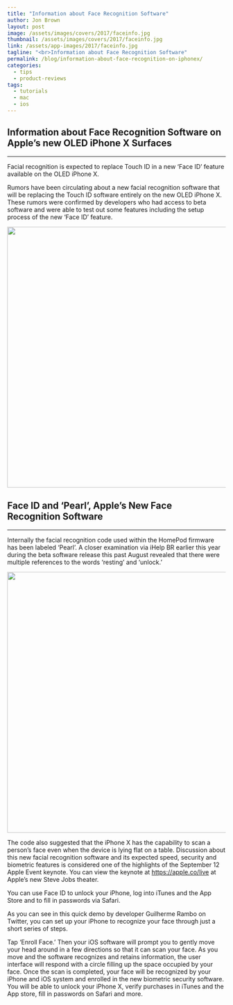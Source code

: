 ```yaml
---
title: "Information about Face Recognition Software"
author: Jon Brown
layout: post
image: /assets/images/covers/2017/faceinfo.jpg
thumbnail: /assets/images/covers/2017/faceinfo.jpg
link: /assets/app-images/2017/faceinfo.jpg
tagline: "<br>Information about Face Recognition Software"
permalink: /blog/information-about-face-recognition-on-iphonex/
categories:
  - tips
  - product-reviews
tags:
  - tutorials
  - mac
  - ios
---
```

## Information about Face Recognition Software on Apple’s new OLED iPhone X Surfaces
---
Facial recognition is expected to replace Touch ID in a new ‘Face ID’ feature available on the OLED iPhone X.

Rumors have been circulating about a new facial recognition software that will be replacing the Touch ID software entirely on the new OLED iPhone X. These rumors were confirmed by developers who had access to beta software and were able to test out some features including the setup process of the new ‘Face ID’ feature.

<img src="{{ site.site_cdn }}/assets/images/blog/2017/faceinfo/Apple_News_FaceID_image_1.jpg" class="img-fluid rounded m-2" width="600" />

## Face ID and ‘Pearl’, Apple’s New Face Recognition Software
---
Internally the facial recognition code used within the HomePod firmware has been labeled ‘Pearl’. A closer examination via iHelp BR earlier this year during the beta software release this past August revealed that there were multiple references to the words ‘resting’ and ‘unlock.’

<img src="{{ site.site_cdn }}/assets/images/blog/2017/faceinfo/Apple_News_FaceID_image_2.jpg" class="img-fluid rounded m-2" width="600" />

The code also suggested that the iPhone X has the capability to scan a person’s face even when the device is lying flat on a table. Discussion about this new facial recognition software and its expected speed, security and biometric features is considered one of the highlights of the September 12 Apple Event keynote. You can view the keynote at https://apple.co/live at Apple’s new Steve Jobs theater.

You can use Face ID to unlock your iPhone, log into iTunes and the App Store and to fill in passwords via Safari.

As you can see in this quick demo by developer Guilherme Rambo on Twitter, you can set up your iPhone to recognize your face through just a short series of steps.

Tap ‘Enroll Face.’ Then your iOS software will prompt you to gently move your head around in a few directions so that it can scan your face. As you move and the software recognizes and retains information, the user interface will respond with a circle filling up the space occupied by your face. Once the scan is completed, your face will be recognized by your iPhone and iOS system and enrolled in the new biometric security software. You will be able to unlock your iPhone X, verify purchases in iTunes and the App store, fill in passwords on Safari and more.
